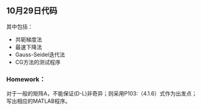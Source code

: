 ## 10月29日代码
其中包括：
+ 共轭梯度法
+ 最速下降法
+ Gauss-Seidel迭代法
+ CG方法的测试程序

### Homework：
对于一般的矩阵A，不能保证(D-L)非奇异；则采用P103:（4.1.6）式作为出发点；写出相应的MATLAB程序。

